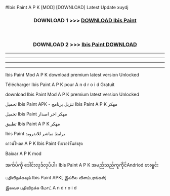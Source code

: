 #Ibis Paint  A P K [MOD] [DOWNLOAD] Latest Update xuydj



<div align="center">

<h3>DOWNLOAD 1 >>> <a href="https://teeasianyam.web.app?sq=Ibis Paint ">DOWNLOAD Ibis Paint  </a></h3><br>

<h3>DOWNLOAD 2 >>> <a href="https://teeasianyam.web.app?sq=Ibis Paint  ">Ibis Paint   DOWNLOAD </a></h3>

</div>


----------------------------------------------------------

----------------------------------------------------------

----------------------------------------------------------

----------------------------------------------------------


Ibis Paint   Mod A P K download premium latest version Unlocked

Télécharger Ibis Paint   A P K pour A n d r o i d Gratuit

download Ibis Paint   Mod A P K premium latest version Unlocked

تحميل Ibis Paint   APK - تنزيل برنامج Ibis Paint   A P K مهكر

تحميل Ibis Paint   مهكر اخر اصدار

تطبيق Ibis Paint   A P K مهكر

Ibis Paint   برابط مباشر للاندرويد

ดาวน์โหลด A P K Ibis Paint   รับเวอร์ชันล่าสุด

Baixar A P K mod

အက်ပ်ကို ဒေါင်းလုဒ်လုပ်ပါ။ Ibis Paint   A P K အမည်သည်ကူကိုင်Andriod ဗားရှင်း

பதிவிறக்கவும் Ibis Paint   APK[ இல்லை விளம்பரங்கள்] 
 
இலவச பதிவிறக்க மோட் A n d r o i d



